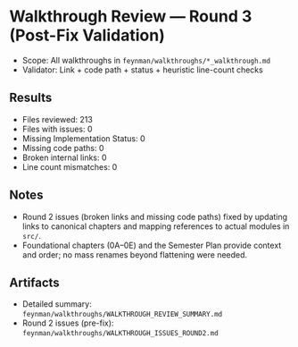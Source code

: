 # Walkthrough Review — Round 3 (Post-Fix Validation)

- Scope: All walkthroughs in `feynman/walkthroughs/*_walkthrough.md`
- Validator: Link + code path + status + heuristic line-count checks

## Results
- Files reviewed: 213
- Files with issues: 0
- Missing Implementation Status: 0
- Missing code paths: 0
- Broken internal links: 0
- Line count mismatches: 0

## Notes
- Round 2 issues (broken links and missing code paths) fixed by updating links to canonical chapters and mapping references to actual modules in `src/`.
- Foundational chapters (0A–0E) and the Semester Plan provide context and order; no mass renames beyond flattening were needed.

## Artifacts
- Detailed summary: `feynman/walkthroughs/WALKTHROUGH_REVIEW_SUMMARY.md`
- Round 2 issues (pre-fix): `feynman/walkthroughs/WALKTHROUGH_ISSUES_ROUND2.md`

